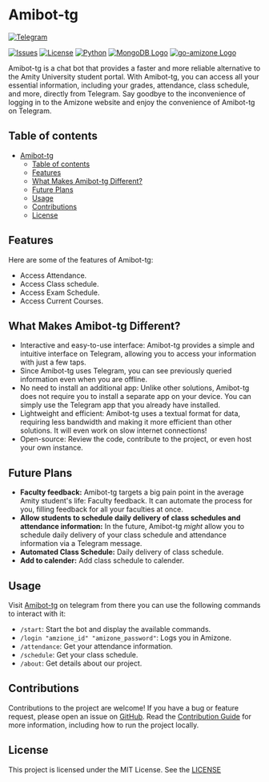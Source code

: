 # Amibot-tg

[![Telegram](https://img.shields.io/static/v1?logo=Telegram&logoColor=fff&labelColor=1e96d1&label=Amibot&message=⬅️%20Click%20to%20use%20&color=50524f)](https://t.me/Achintya_test_bot)

[![Issues](https://img.shields.io/github/issues/achintya-7/amibot-tg?logo=github)](https://github.com/achintya-7/amibot-tg/issues)
[![License](https://img.shields.io/github/license/achintya-7/amibot-tg)](./LICENSE)
[![Python](https://img.shields.io/static/v1?logo=Python&logoColor=ffdd54&labelColor=3670a0&label=Python&message=^3.11&color=50524f)](./poetry.lock)
[![MongoDB Logo](https://img.shields.io/badge/-MongoDB-47A248?logo=MongoDB&logoColor=fff)](mongodb)
[![go-amizone Logo](https://img.shields.io/badge/go%20amizone-2D8CFF?logo=go&logoColor=white)](https://github.com/ditsuke/go-amizone)

Amibot-tg is a chat bot that provides a faster and more reliable alternative to the Amity University student portal. With Amibot-tg, you can access all your essential information, including your grades, attendance, class schedule, and more, directly from Telegram. Say goodbye to the inconvenience of logging in to the Amizone website and enjoy the convenience of Amibot-tg on Telegram.

## Table of contents

- [Amibot-tg](#amibot-tg)
  - [Table of contents](#table-of-contents)
  - [Features](#features)
  - [What Makes Amibot-tg Different?](#what-makes-amibot-tg-different)
  - [Future Plans](#future-plans)
  - [Usage](#usage)
  - [Contributions](#contributions)
  - [License](#license)

## Features

Here are some of the features of Amibot-tg:

- Access Attendance.
- Access Class schedule.
- Access Exam Schedule.
- Access Current Courses.

## What Makes Amibot-tg Different?

- Interactive and easy-to-use interface: Amibot-tg provides a simple and intuitive interface on Telegram, allowing you to access your information with just a few taps.
- Since Amibot-tg uses Telegram, you can see previously queried information even when you are offline.
- No need to install an additional app: Unlike other solutions, Amibot-tg does not require you to install a separate app on your device. You can simply use the Telegram app that you already have installed.
- Lightweight and efficient: Amibot-tg uses a textual format for data, requiring less bandwidth and making it more efficient than other solutions. It will even work on slow internet connections!
- Open-source: Review the code, contribute to the project, or even host your own instance.

## Future Plans

- **Faculty feedback:** Amibot-tg targets a big pain point in the average Amity student's life: Faculty feedback. It can automate the process for you, filling feedback for all your faculties at once.
- **Allow students to schedule daily delivery of class schedules and attendance information:** In the future, Amibot-tg _might_ allow you to schedule daily delivery of your class schedule and attendance information via a Telegram message.
- **Automated Class Schedule:** Daily delivery of class schedule.
- **Add to calender:** Add class schedule to calender.

## Usage

Visit [Amibot-tg](https://t.me/Achintya_test_bot) on telegram from there you can use the following commands to interact with it:

- `/start`: Start the bot and display the available commands.
- `/login "amzione_id" "amizone_password"`: Logs you in Amizone.
- `/attendance`: Get your attendance information.
- `/schedule`: Get your class schedule.
- `/about`: Get details about our project.

## Contributions

Contributions to the project are welcome! If you have a bug or feature request, please open an issue on [GitHub](https://github.com/achintya-7/amibot-tg). Read the [Contribution Guide](./CONTRIBUTING.md) for more information, including how to run the project locally.

## License

This project is licensed under the MIT License. See the [LICENSE](LICENSE)
